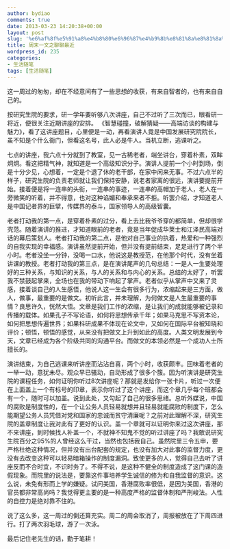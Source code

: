 ```yaml
---
author: bydiao
comments: true
date: 2013-03-23 14:20:38+00:00
layout: post
slug: '%e6%af%8f%e5%91%a8%e4%b8%80%e6%96%87%e4%b9%8b%e8%81%8a%e8%81%8a%e6%9c%80%e8%bf%91'
title: 周末一文之聊聊最近
wordpress_id: 235
categories:
- 生活随笔
tags: [生活随笔]
---
```


这一周过的匆匆，却在不经意间有了一些思想的收获，有来自智者的，也有来自自己的。

按研究生院的要求，研一学年要听够八次讲座，自己不过听了三次而已，眼看研一将近，便很关注近期讲座的安排。 《智慧碰撞，破解猜疑——高端访谈的构建与魅力》，看了这讲座题目，心里便是一动，再看演讲人竟是中国发展研究院院长，虽不知是个什么衙门，但看这名号，此人必是牛人。当机立断，逃课听之。

七点的讲座，我六点十分就到了教室，见一古稀老者，端坐讲台，穿着朴素，双眸炯炯。看这把精气神，就知道是一个高级知识分子。演讲人提前一个小时到场，倒是十分少见，心想着，一定是个退了休的老干部，在家中闲来无事。不过六点半的样子，研究生院的负责老师就让我们保持安静，说老者家离的很远，演讲要提前开始。接着便是将一连串的头衔，一连串的事迹，一连串的高帽加于老人，老人在一旁微笑的听着，并不得意，也对这种谄媚和奉承来者不拒。听罢介绍，才知道老人是中国记者界的巨擘，传媒界的泰斗，国家领导人的高级智囊。

老者打动我的第一点，是穿着朴素的过分，看上去比我爷爷穿的都简单，但却很学究范。随着演讲的推进，才知道眼前的老者，竟是当年促成华莱士和江泽民高端对话的幕后策划人。老者打动我的第二点，是他对自己事业的执着，热爱和一种强烈的自我实现的幸福感。演讲虽然提前开始，但并没有提前结束，足足进行了两个半小时。老者没坐一分钟，没喝一口水，他说这是教授范，在他那个时代，没有坐着讲课的教授。老者打动我的第三点，是在演讲尾声的几句总结：一是人一生要处理好的三种关系，与知识的关系，与人的关系和与内心的关系。总结的太好了，听罢我不禁鼓起掌来，全场也在我的带动下响起了掌声。老者似乎从掌声中又来了灵感，接着谈自己的人生感悟，他说人这一生会有很多行为，浓缩起来是三方面，做人，做事，最重要的是做文。初听此言，并未理解，为何做文是人生最重要的事情？良思许久，恍然大悟。文章是我们工作的浓缩，是让我们的成就能够被记录和传播的载体。如果孔子不写论语，如何将思想传承千年；如果马克思不写资本论，如何把思想传遍世界；如果科研成果不体现在论文中，又如何在国际平台被知晓和评价；顿悟，顿悟的感觉，从来没有把做文上升到如此的高度。人类文明发展到今天，文章已经成为各个阶级共同的沟通平台。而做文的本领必然是一个成功人士所擅长的。

演讲结束，为自己逃课来听讲座而沾沾自喜，两个小时，收获颇丰。回味着老者的一举一动，意犹未尽。观众早已骚动，自动形成了很多个簇。因为听演讲是研究生院的课程任务，如何证明你听过8次讲座呢？那就是发给你一张卡片，听过一次便在上面盖上一个有标号的印章，表示你听过了这个讲座，而这个章几乎每个班都会有一个，随时可以加盖。说到此处，又勾起了自己的很多思绪。总听外媒说，中国的腐败是制度性的，在一个让公务人员轻易就想并且轻易就能腐败的制度下，怎么能期望公务人员凭借对党和国家的忠诚而贫守清廉呢？之前对此理解不深，研究生院的盖章制度让我对此有了更好的认识。盖一个章就可以证明你来过这次讲座，那不来讲座，到时候找人补盖一个，不就神不知鬼不觉的听过讲座了吗？我敢说研究生院百分之95%的人曾经这么干过，当然也包括我自己。虽然院里三令五申，要严格杜绝这种情况，但并没有出台配套的规定，也没有加大对此事的监督力度，更没有去改变这种可以轻易暗箱操作的制度漏洞。致使更多的人，觉得自己去听了讲座反而不合时宜，不识时务了。不得不说，是这种不健全的制度造成了这门课的造假现象。而院里的说法是，要靠这件事培养学生诚信的修为和自我监督的意识。这么说，未免有形而上学的嫌疑。试问美国，香港腐败率很低，是因为美国，香港的官员都非常高尚吗？我觉得更主要的是一种高度严格的监督体制和严刑峻法。人性的自控力是绝对靠不住的。

说了这么多，这一周过的倒还算充实。周二的周会取消了，周报被放在了下周四进行。打了两次羽毛球，游了一次泳。

最后记住老先生的话，勤于笔耕！


